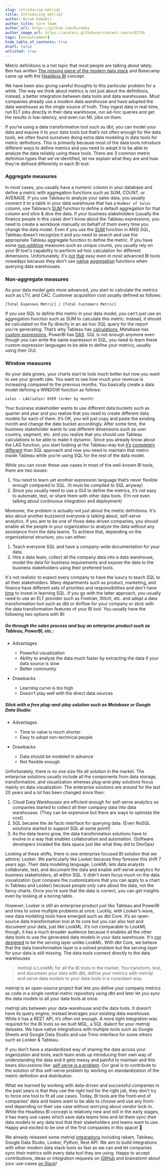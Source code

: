 ```yaml
---
slug: introducing-metriql
title: Introducing metriql
author: Burak Kabakci
author_title: Core Team
author_url: https://github.com/buremba
author_image_url: https://avatars.githubusercontent.com/u/82745
tags: [announcement]
hide_table_of_contents: true
draft: false
unlisted: true
---
```


Metric definitions is a hot topic that most people are talking about lately. Ben has written [The missing piece of the modern data stack](https://benn.substack.com/p/metrics-layer) and Basecamp came up with the [Headless BI](https://basecase.vc/blog/headless-bi) concept.

We have been also giving careful thoughts to this particular problem for a while. The way we think about metrics is not just about the definitions, instead, a better integration between data tools and data warehouses. Most companies already use a modern data warehouse and have adopted the data warehouse as the single source of truth. They ingest data in real-time, run ELT jobs directly in their data warehouse, run ad-hoc queries and get the results in low-latency, and even run ML jobs on them.

If you’re using a data transformation tool such as dbt, you can model your data and expose it to your data tools but that’s not often enough for the data tools, we often found ourselves doing extra data modeling in data tools for metric definitions. This is primarily because most of the data tools introduce different ways to define metrics and you need to adopt it to be able to analyze the data reliably using these tools. There are 3 common metric definition types that we've identified, let me explain what they are and how they're defined differently in each BI tool:

### Aggregate measures
In most cases, you usually have a numeric column in your database and define a metric with aggregation functions such as SUM, COUNT, or AVERAGE. If you use Tableau to analyze your sales data, you usually connect it to a table in your data warehouse that has a `Number of Sales` column, use Tableau’s [SUM](https://help.tableau.com/current/pro/desktop/en-us/calculations_aggregation.htm) function to define a default aggregation for that column and slice & dice the data. If your business stakeholders (usually the finance people in this case) don't know about the Tableau expressions, you need to create a workbook manually on behalf of them every time you change the data model. Even if you use the [SUM](https://www.w3schools.com/sql/sql_count_avg_sum.asp) function in ANSI SQL, Tableau doesn’t recognize it and you need to search and use the appropriate Tableau aggregate function to define the metric. If you have some [non-additive](https://www.kimballgroup.com/data-warehouse-business-intelligence-resources/kimball-techniques/dimensional-modeling-techniques/additive-semi-additive-non-additive-fact/) measures such as unique counts, you usually rely on your BI tool's capability to perform ad-hoc calculation for different dimensions. Unfortunately, it's [not](https://blog.gbrueckl.at/2020/11/powerbi-big-data-using-pre-calculated-aggregations-of-semi-and-non-additive-measures/) [that](https://www.tableau.com/about/blog/2018/5/how-instacart-implemented-hyperloglog-redshift-and-tableau-calculate-distinct) easy even in most advanced BI tools nowadays because they don't use [native](https://cloud.google.com/blog/products/gcp/counting-uniques-faster-in-bigquery-with-hyperloglog) [aggregation](https://docs.snowflake.com/en/user-guide/querying-approximate-cardinality.html) functions when querying data warehouses. 

### Non-aggregate measures
As your data model gets more advanced, you start to calculate the metrics such as LTV, and CAC. Customer acquisition cost usually defined as follows:

```
[Total Expenses Metric] / [Total Customers Metric]
```

If you use SQL to define this metric in your data model, you can’t just use an aggregation function such as SUM to calculate this metric. Instead, it should be calculated on the fly directly in an ad-hoc SQL query for the report you're generating. That’s why Tableau has [calculations](https://help.tableau.com/current/pro/desktop/en-us/calculations_calculatedfields_lod.htm), Metabase has [custom expressions](https://www.metabase.com/learn/questions/custom-expressions), PowerBI has [DAX](https://docs.microsoft.com/en-us/power-bi/transform-model/desktop-quickstart-learn-dax-basics). SQL is not enough anymore even though you can write the same expression in SQL, you need to learn these custom expression languages to be able to define your metrics, usually using their GUI.

### Window measures

As your data grows, your charts start to look much better but now you want to see your growth rate. You want to see how much your revenue is increasing compared to the previous months. You basically create a data model defining a WINDOW function as follows:

```
sales - LAG(sales) OVER (order by month)
```

Your business stakeholder wants to use different data buckets such as quarter and year and you realize that you need to create different data models for each of them. It’s OK, you will just copy and paste the existing month and change the date bucket accordingly. After some time, the business stakeholder wants to use different dimensions such as user country, segment, etc. and you realize that you should use Tableau calculations to be able to make it dynamic. Since you already know about the LAG function, you start looking at the Tableau-way but [it’s](https://community.tableau.com/s/question/0D54T00000C6lOy/lag-function-logic) [completely](https://community.tableau.com/s/question/0D54T00000C6afV/how-to-do-lag-in-tableau) [different](https://community.tableau.com/s/question/0D54T00000C6XqLSAV/calculating-lag-days) than SQL approach and now you need to maintain that metric inside Tableau while you’re using SQL for the rest of the data model.

While you can cover these use-cases in most of the well-known BI tools, there are two issues:

1. You need to learn yet another expression language that’s never flexible enough compared to SQL. (It must be compiled to SQL anyway)
2. Since you usually need to use a GUI to define the metrics, it’s not easy to automate, test, or share them with other data tools. (I’m not even talking about continuous integration and deployment)

Moreover, the problem is actually not just about the metric definitions. It's also about another buzzword everyone is talking about, self-serve analytics. If you aim to be one of those data-driven companies, you should enable all the people in your organization to analyze the data without any assistance from the data teams. To achieve that,  depending on the organizational structure, you can either:

1. Teach everyone SQL and have a company-wide documentation for your data.
2. Hire a data team, collect all the company data into a data warehouse, model the data for business requirements and expose the data to the business stakeholders using their preferred tools.

It's not realistic to expect every company to have the luxury to teach SQL to all their stakeholders. Many departments such as product, marketing, and finance have different sets of priorities and responsibilities and don't have [time](https://twitter.com/sethrosen/status/1363327369726074880) to invest in learning SQL. If you go with the latter approach, you usually need to use an ELT provider such as Fivetran, Stitch, etc. and adopt a data transformation tool such as dbt or Airflow for your company or stick with the data transformation features of your BI tool. You usually have the following two options with BI:

##### Go through the sales process and buy an enterprise product such as Tableau, PowerBI, etc.:

* Advantages
    * Powerful visualization
    * Ability to analyze the data much faster by extracting the data if your data source is slow
    * Better community

* Drawbacks
    * Learning curve is too high
    * Doesn’t play well with the direct data sources

##### Stick with a free plug-and-play solution such as Metabase or Google Data Studio:

* Advantages
    * Time to value is much shorter
    * Easy to adopt non-technical people

* Drawbacks
    * Data should be modeled in advance
    * Not flexible enough

Unfortunately, there is no one size fits all solution in the market. The enterprise solutions usually include all the components from data storage, transformation, and visualization whereas plug-and-play solutions focus mainly on data visualization. The enterprise solutions are around for the last 20 years and a lot has been changed since then:

1. Cloud Data Warehouses are efficient enough for self-serve analytics so companies started to collect all their company data into data warehouses. (They can be expensive but there are ways to optimize the cost)
2. SQL became the de facto interface for querying data. (Even NoSQL solutions started to support SQL at some point!)
3. As the data teams grow, the data transformation solutions have to evolve in a way that enables collaboration and automation. (Software developers invaded the data space just like what they did to DevOps)


Looking at these shifts, there is one enterprise focused BI solution that we admire; Looker. We particularly like Looker because they foresaw this shift 7 years ago. Their data modeling language, LookML lets data analysts collaborate, test, and document the data and enable self-serve analytics for business stakeholders, all within SQL. It didn’t even focus much on the data visualization (just compare the customizations that you can apply to a chart in Tableau and Looker) because people only care about the data, not the fancy charts. Once you’re sure that the data is correct, you can get insights even by looking at a boring table. 

However; Looker is still an enterprise product just like Tableau and PowerBI and tries to solve multiple problems at once. Luckily, with Looker’s wave, new data modeling tools have emerged such as dbt Core. It’s an open-source data transformation tool at its core but you can also test and document your data, just like LookML. It’s not comparable to LookML though, it has a much broader audience because it enables all the other data tools to use the generated data models in your data warehouse. It's [not designed](https://blog.getdbt.com/how-do-you-decide-what-to-model-in-dbt-vs-lookml/) to be the serving layer unlike LookML. With dbt Core, we believe that the data transformation layer is a solved problem but the serving layer for your data is still missing. The data tools connect directly to the data warehouses 

> metriql is LookML for all the BI tools in the market. You transform, test, and document your data with dbt, define your metrics with metriql and serve data models to your data tools in a consistent way.

metriql is an open-source project that lets you define your company metrics as code in a single central metric repository using dbt and later let you sync the data models to all your data tools at once.

metriql sits between your data-warehouse and the data tools. It doesn’t have its query engine, instead leverages your existing data warehouse. While it has a REST API, it’s often not enough. A more tight integration was required for the BI tools so we built MQL, a SQL dialect for your metriql datasets. We have native integrations with multiple tools such as Google Sheets and Google Data Studio and use Trino-interface for some others such as Looker & Tableau.

If you don't have a standardized way of sharing the data across your organization and tools, each team ends up introducing their own way of understanding the data and it gets messy and painful to maintain and this bears discussions like: [self serve is a problem](https://benn.substack.com/p/self-serve-still-a-problem). Our goal is to contribute to the solution of this self-serve problem by working on standardization of the metric definition and distribution.

What we learned by working with data-driven and successful companies in the past years is that they use the right tool for the right job, they don't try to force one tool to fit all use cases. Today, BI tools are the front-end of companies' data and teams want to be able to choose and use any front-end depending on their use case without worrying about vendor lock-in. While the Headless BI concept is relatively new and still in the early stages, it has many use cases which save data teams time and let them sync their data models to any data tool that their stakeholders and teams want to use. Happy and excited to be one of the first companies in this space! 🤞

We already released some metriql [integrations](https://metriql.com/integrations/bi-tools/index) including rakam, Tableau, Google Data Studio, Looker, Python, Rest API. We aim to build integrations with other modern data stack tools as fast as we can and let companies sync their metrics with every data tool they are using. Happy to accept contributions, ideas or integration requests on [GitHub](https://github.com/metriql/metriql/projects/1) and brainstorm about your use-cases [on Slack](https://join.slack.com/t/metriql/shared_invite/zt-tz1nzvyd-ker8LGcBQmzrwvfAkFO1qQ)! 
